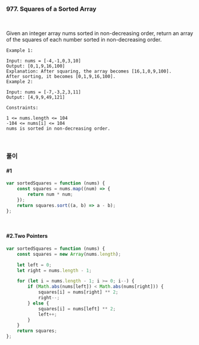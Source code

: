 ### 977. Squares of a Sorted Array

<br>

Given an integer array nums sorted in non-decreasing order, return an array of the squares of each number sorted in non-decreasing order.

```
Example 1:

Input: nums = [-4,-1,0,3,10]
Output: [0,1,9,16,100]
Explanation: After squaring, the array becomes [16,1,0,9,100].
After sorting, it becomes [0,1,9,16,100].
Example 2:

Input: nums = [-7,-3,2,3,11]
Output: [4,9,9,49,121]

Constraints:

1 <= nums.length <= 104
-104 <= nums[i] <= 104
nums is sorted in non-decreasing order.
```

<br>

### 풀이

#### #1

```js
var sortedSquares = function (nums) {
	const squares = nums.map((num) => {
		return num * num;
	});
	return squares.sort((a, b) => a - b);
};
```

<br>

#### #2.Two Pointers

```js
var sortedSquares = function (nums) {
	const squares = new Array(nums.length);

	let left = 0;
	let right = nums.length - 1;

	for (let i = nums.length - 1; i >= 0; i--) {
		if (Math.abs(nums[left]) < Math.abs(nums[right])) {
			squares[i] = nums[right] ** 2;
			right--;
		} else {
			squares[i] = nums[left] ** 2;
			left++;
		}
	}
	return squares;
};
```

<br>
